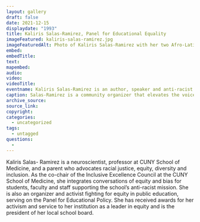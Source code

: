 ```yaml
---
layout: gallery
draft: false
date: 2021-12-15
displaydate: "1993"
title: Kaliris Salas-Ramirez, Panel for Educational Equality
imageFeatured: kaliris-salas-ramirez.jpg
imageFeaturedAlt: Photo of Kaliris Salas-Ramirez with her two Afro-Latinx children. 
embed: 
embedTitle: 
text: 
mapembed: 
audio: 
video: 
videoTitle: 
eventname: Kaliris Salas-Ramirez is an author, speaker and anti-racist practitioner in education and health care.
caption: Salas-Ramirez is a community organizer that elevates the voices of parents and students. A mother of two Afro-Latinx children, in public schools, she is committed to centering equity in all spaces and dedicated to supporting democratic schools. 
archive_source: 
source_link: 
copyright: 
categories:
  - uncategorized
tags:
  - untagged
questions:
  - 
---
```


Kaliris Salas- Ramirez is a neuroscientist, professor at CUNY School of Medicine, and a parent who advocates racial justice, equity, diversity and inclusion. As the co-chair of the Inclusive Excellence Council at the CUNY School of Medicine, she integrates conversations of equity and bias for students, faculty and staff supporting the school’s anti-racist mission. She is also an organizer and activist fighting for equity in public education, serving on the Panel for Educational Policy. She has received awards for her activism and service to her institution as a leader in equity and is the president of her local school board.